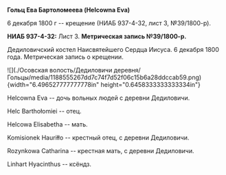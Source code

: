 **Гольц Ева Бартоломеева (Helcowna Eva)**

6 декабря 1800 г -- крещение (НИАБ 937-4-32, лист 3, №39/1800-р).

**НИАБ 937-4-32:** Лист 3. **Метрическая запись №39/1800-р.**

Дедиловичский костел Наисвятейшего Сердца Иисуса. 6 декабря 1800 года.
Метрическая запись о крещении.

![](./Осовская волость/Дедиловичи деревня/Гольцы/media/1188555267dd7c74f7d52f06c15b6a28ddccab59.png){width="6.496527777777778in"
height="0.6458333333333334in"}

Helcowna Eva -- дочь вольных людей с деревни Дедиловичи.

Helc Barthołomiei -- отец.

Helcowa Elisabetha -- мать.

Komisionek Hauriłło -- крестный отец, с деревни Дедиловичи.

Rozynkowa Catharina -- крестная мать, с деревни Дедиловичи.

Linhart Hyacinthus -- ксёндз.
